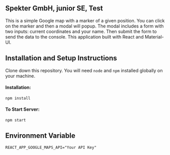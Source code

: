 ## Spekter GmbH, junior SE, Test

This is a simple Google map with a marker of a given position. You can click on the marker and then a modal will popup. The modal includes a form with two inputs: current coordinates and your name. Then submit the form to send the data to the console. This application built with React and Material-UI.

## Installation and Setup Instructions

Clone down this repository. You will need `node` and `npm` installed globally on your machine.  

#### Installation:

`npm install` 

#### To Start Server:

`npm start`

## Environment Variable

`REACT_APP_GOOGLE_MAPS_API="Your API Key"`
